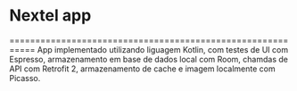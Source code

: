 # Nextel app
===========================================================
App implementado utilizando liguagem Kotlin, com  testes de UI com Espresso, armazenamento em base de dados local com Room, chamdas de API com Retrofit 2, armazenamento de cache e imagem localmente com Picasso.
